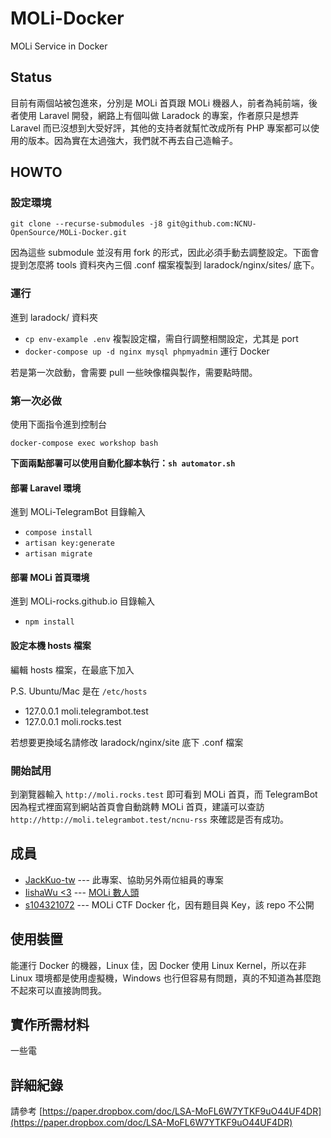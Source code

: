 # MOLi-Docker

MOLi Service in Docker

## Status

目前有兩個站被包進來，分別是 MOLi 首頁跟 MOLi 機器人，前者為純前端，後者使用 Laravel 開發，網路上有個叫做 Laradock 的專案，作者原只是想弄 Laravel 而已沒想到大受好評，其他的支持者就幫忙改成所有 PHP 專案都可以使用的版本。因為實在太過強大，我們就不再去自己造輪子。

## HOWTO

### 設定環境

 `git clone --recurse-submodules -j8 git@github.com:NCNU-OpenSource/MOLi-Docker.git`

 因為這些 submodule 並沒有用 fork 的形式，因此必須手動去調整設定。下面會提到怎麼將 tools 資料夾內三個 .conf 檔案複製到 laradock/nginx/sites/ 底下。

### 運行

進到 laradock/ 資料夾

- `cp env-example .env` 複製設定檔，需自行調整相關設定，尤其是 port
- `docker-compose up -d nginx mysql phpmyadmin` 運行 Docker

若是第一次啟動，會需要 pull 一些映像檔與製作，需要點時間。

### 第一次必做

使用下面指令進到控制台

`docker-compose exec workshop bash`

**下面兩點部署可以使用自動化腳本執行：`sh automator.sh`**

#### 部署 Laravel 環境

進到 MOLi-TelegramBot 目錄輸入

- `compose install`
- `artisan key:generate`
- `artisan migrate`

#### 部署 MOLi 首頁環境

進到 MOLi-rocks.github.io 目錄輸入

- `npm install`

#### 設定本機 hosts 檔案

編輯 hosts 檔案，在最底下加入

P.S. Ubuntu/Mac 是在 `/etc/hosts`

- 127.0.0.1    moli.telegrambot.test
- 127.0.0.1    moli.rocks.test

若想要更換域名請修改 laradock/nginx/site 底下 .conf 檔案

### 開始試用

到瀏覽器輸入 `http://moli.rocks.test` 即可看到 MOLi 首頁，而 TelegramBot 因為程式裡面寫到網站首頁會自動跳轉 MOLi 首頁，建議可以查訪 `http://http://moli.telegrambot.test/ncnu-rss` 來確認是否有成功。

## 成員

- [JackKuo-tw](https://github.com/JackKuo-tw) --- 此專案、協助另外兩位組員的專案
- [IishaWu <3](https://github.com/IishaWu)  --- [MOLi 數人頭](https://github.com/NCNU-OpenSource/Head-Counter)
- [s104321072](https://github.com/s104321072) --- MOLi CTF Docker 化，因有題目與 Key，該 repo 不公開

## 使用裝置

能運行 Docker 的機器，Linux 佳，因 Docker 使用 Linux Kernel，所以在非 Linux 環境都是使用虛擬機，Windows 也行但容易有問題，真的不知道為甚麼跑不起來可以直接詢問我。

## 實作所需材料

一些電

## 詳細紀錄

請參考
[https://paper.dropbox.com/doc/LSA-MoFL6W7YTKF9uO44UF4DR](https://paper.dropbox.com/doc/LSA-MoFL6W7YTKF9uO44UF4DR)
